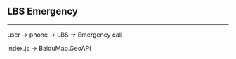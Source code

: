 ## LBS Emergency

-------------------

user -> phone -> LBS -> Emergency call

index.js -> BaiduMap.GeoAPI

